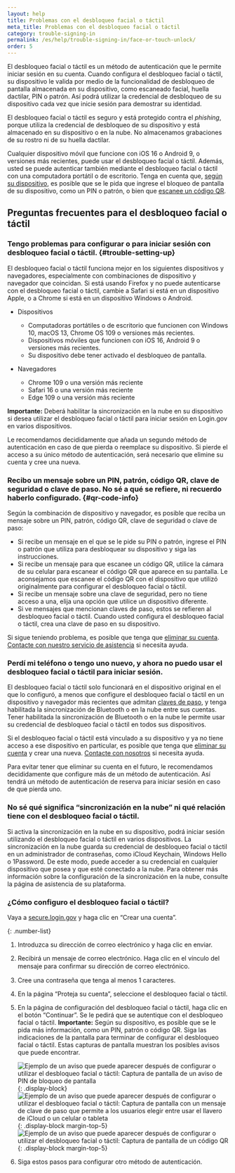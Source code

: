 ```yaml
---
layout: help
title: Problemas con el desbloqueo facial o táctil
meta_title: Problemas con el desbloqueo facial o táctil
category: trouble-signing-in
permalink: /es/help/trouble-signing-in/face-or-touch-unlock/
order: 5
---
```


El desbloqueo facial o táctil es un método de autenticación que le permite iniciar sesión en su cuenta. Cuando configura el desbloqueo facial o táctil, su dispositivo le valida por medio de la funcionalidad de desbloqueo de pantalla almacenada en su dispositivo, como escaneado facial, huella dactilar, PIN o patrón. Así podrá utilizar la credencial de desbloqueo de su dispositivo cada vez que inicie sesión para demostrar su identidad.

El desbloqueo facial o táctil es seguro y está protegido contra el *phishing*, porque utiliza la credencial de desbloqueo de su dispositivo y está almacenado en su dispositivo o en la nube. No almacenamos grabaciones de su rostro ni de su huella dactilar.

Cualquier dispositivo móvil que funcione con iOS&nbsp;16 o Android&nbsp;9, o versiones más recientes, puede usar el desbloqueo facial o táctil. Además, usted se puede autenticar también mediante el desbloqueo facial o táctil con una computadora portátil o de escritorio. Tenga en cuenta que, [según su dispositivo](#trouble-setting-up), es posible que se le pida que ingrese el bloqueo de pantalla de su dispositivo, como un PIN o patrón, o bien que [escanee un código QR](#qr-code-info).

## Preguntas frecuentes para el desbloqueo facial o táctil

### Tengo problemas para configurar o para iniciar sesión con desbloqueo facial o táctil. {#trouble-setting-up}

El desbloqueo facial o táctil funciona mejor en los siguientes dispositivos y navegadores, especialmente con combinaciones de dispositivo y navegador que coincidan. Si está usando Firefox y no puede autenticarse con el desbloqueo facial o táctil, cambie a Safari si está en un dispositivo Apple, o a Chrome si está en un dispositivo Windows o Android.

* Dispositivos
  * Computadoras portátiles o de escritorio que funcionen con Windows 10, macOS 13, Chrome OS 109 o versiones más recientes.
  * Dispositivos móviles que funcionen con iOS 16, Android 9 o versiones más recientes.
  * Su dispositivo debe tener activado el desbloqueo de pantalla.

* Navegadores
  * Chrome 109 o una versión más reciente
  * Safari 16 o una versión más reciente
  * Edge 109 o una versión más reciente

**Importante:** Deberá habilitar la sincronización en la nube en su dispositivo si desea utilizar el desbloqueo facial o táctil para iniciar sesión en Login.gov en varios dispositivos.

Le recomendamos decididamente que añada un segundo método de autenticación en caso de que pierda o reemplace su dispositivo. Si pierde el acceso a su único método de autenticación, será necesario que elimine su cuenta y cree una nueva.

### Recibo un mensaje sobre un PIN, patrón, código QR, clave de seguridad o clave de paso. No sé a qué se refiere, ni recuerdo haberlo configurado. {#qr-code-info}

Según la combinación de dispositivo y navegador, es posible que reciba un mensaje sobre un PIN, patrón, código QR, clave de seguridad o clave de paso:

* Si recibe un mensaje en el que se le pide su PIN o patrón, ingrese el PIN o patrón que utiliza para desbloquear su dispositivo y siga las instrucciones.
* Si recibe un mensaje para que escanee un código QR, utilice la cámara de su celular para escanear el código QR que aparece en su pantalla. Le aconsejamos que escanee el código QR con el dispositivo que utilizó originalmente para configurar el desbloqueo facial o táctil.
* Si recibe un mensaje sobre una clave de seguridad, pero no tiene acceso a una, elija una opción que utilice un dispositivo diferente.
* Si ve mensajes que mencionan claves de paso, estos se refieren al desbloqueo facial o táctil. Cuando usted configura el desbloqueo facial o táctil, crea una clave de paso en su dispositivo.

Si sigue teniendo problema, es posible que tenga que [eliminar su cuenta](/en/help/manage-your-account/delete-your-account/). [Contacte con nuestro servicio de asistencia](/en/contact/) si necesita ayuda.

### Perdí mi teléfono o tengo uno nuevo, y ahora no puedo usar el desbloqueo facial o táctil para iniciar sesión.

El desbloqueo facial o táctil solo funcionará en el dispositivo original en el que lo configuró, a menos que configure el desbloqueo facial o táctil en un dispositivo y navegador más recientes que admitan [claves de paso](https://fidoalliance.org/passkeys/), y tenga habilitada la sincronización de Bluetooth o en la nube entre sus cuentas. Tener habilitada la sincronización de Bluetooth o en la nube le permite usar su credencial de desbloqueo facial o táctil en todos sus dispositivos.

Si el desbloqueo facial o táctil está vinculado a su dispositivo y ya no tiene acceso a ese dispositivo en particular, es posible que tenga que [eliminar su cuenta](/en/help/manage-your-account/delete-your-account/) y crear una nueva. [Contacte con nosotros](/en/contact/) si necesita ayuda.

Para evitar tener que eliminar su cuenta en el futuro, le recomendamos decididamente que configure más de un método de autenticación. Así tendrá un método de autenticación de reserva para iniciar sesión en caso de que pierda uno.

### No sé qué significa “sincronización en la nube” ni qué relación tiene con el desbloqueo facial o táctil.

Si activa la sincronización en la nube en su dispositivo, podrá iniciar sesión utilizando el desbloqueo facial o táctil en varios dispositivos. La sincronización en la nube guarda su credencial de desbloqueo facial o táctil en un administrador de contraseñas, como iCloud Keychain, Windows Hello o 1Password. De este modo, puede acceder a su credencial en cualquier dispositivo que posea y que esté conectado a la nube. Para obtener más información sobre la configuración de la sincronización en la nube, consulte la página de asistencia de su plataforma.

### ¿Cómo configuro el desbloqueo facial o táctil?

Vaya a [secure.login.gov](https://secure.login.gov/) y haga clic en “Crear una cuenta”.

{: .number-list}
1. Introduzca su dirección de correo electrónico y haga clic en enviar.
2. Recibirá un mensaje de correo electrónico. Haga clic en el vínculo del mensaje para conﬁrmar su dirección de correo electrónico.
3. Cree una contraseña que tenga al menos 1 caracteres.
4. En la página “Proteja su cuenta”, seleccione el desbloqueo facial o táctil.
5. En la página de configuración del desbloqueo facial o táctil, haga clic en el botón “Continuar”. Se le pedirá que se autentique con el desbloqueo facial o táctil.
    **Importante:** Según su dispositivo, es posible que se le pida más información, como un PIN, patrón o código QR. Siga las indicaciones de la pantalla para terminar de configurar el desbloqueo facial o táctil. Estas capturas de pantalla muestran los posibles avisos que puede encontrar.

   ![Ejemplo de un aviso que puede aparecer después de configurar o utilizar el desbloqueo facial o táctil: Captura de pantalla de un aviso de PIN de bloqueo de pantalla](/assets/img/help/face-touch-unlock/android-screen-lock.png){: .display-block}
    ![Ejemplo de un aviso que puede aparecer después de configurar o utilizar el desbloqueo facial o táctil: Captura de pantalla con un mensaje de clave de paso que permite a los usuarios elegir entre usar el llavero de iCloud o un celular o tableta](/assets/img/help/face-touch-unlock/iphone-screen-lock.png){: .display-block margin-top-5}
    ![Ejemplo de un aviso que puede aparecer después de configurar o utilizar el desbloqueo facial o táctil: Captura de pantalla de un código QR](/assets/img/help/face-touch-unlock/passkey-screen-shot.png){: .display-block margin-top-5}
6. Siga estos pasos para configurar otro método de autenticación.